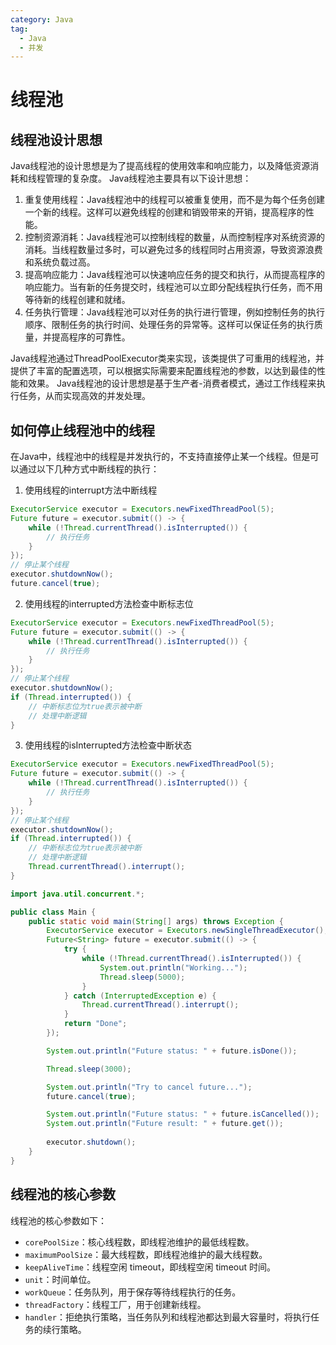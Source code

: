 ```yaml
---
category: Java
tag:
  - Java
  - 并发
---
```


# 线程池

## 线程池设计思想

Java线程池的设计思想是为了提高线程的使用效率和响应能力，以及降低资源消耗和线程管理的复杂度。
Java线程池主要具有以下设计思想：
1. 重复使用线程：Java线程池中的线程可以被重复使用，而不是为每个任务创建一个新的线程。这样可以避免线程的创建和销毁带来的开销，提高程序的性能。
2. 控制资源消耗：Java线程池可以控制线程的数量，从而控制程序对系统资源的消耗。当线程数量过多时，可以避免过多的线程同时占用资源，导致资源浪费和系统负载过高。
3. 提高响应能力：Java线程池可以快速响应任务的提交和执行，从而提高程序的响应能力。当有新的任务提交时，线程池可以立即分配线程执行任务，而不用等待新的线程创建和就绪。
4. 任务执行管理：Java线程池可以对任务的执行进行管理，例如控制任务的执行顺序、限制任务的执行时间、处理任务的异常等。这样可以保证任务的执行质量，并提高程序的可靠性。

Java线程池通过ThreadPoolExecutor类来实现，该类提供了可重用的线程池，并提供了丰富的配置选项，可以根据实际需要来配置线程池的参数，以达到最佳的性能和效果。
Java线程池的设计思想是基于生产者-消费者模式，通过工作线程来执行任务，从而实现高效的并发处理。

## 如何停止线程池中的线程

在Java中，线程池中的线程是并发执行的，不支持直接停止某一个线程。但是可以通过以下几种方式中断线程的执行：

1. 使用线程的interrupt方法中断线程
```java
ExecutorService executor = Executors.newFixedThreadPool(5);
Future future = executor.submit(() -> {
    while (!Thread.currentThread().isInterrupted()) {
        // 执行任务
    }
});
// 停止某个线程
executor.shutdownNow();
future.cancel(true);
```
2. 使用线程的interrupted方法检查中断标志位
```java
ExecutorService executor = Executors.newFixedThreadPool(5);
Future future = executor.submit(() -> {
    while (!Thread.currentThread().isInterrupted()) {
        // 执行任务
    }
});
// 停止某个线程
executor.shutdownNow();
if (Thread.interrupted()) {
    // 中断标志位为true表示被中断
    // 处理中断逻辑
}
```
3. 使用线程的isInterrupted方法检查中断状态
```java
ExecutorService executor = Executors.newFixedThreadPool(5);
Future future = executor.submit(() -> {
    while (!Thread.currentThread().isInterrupted()) {
        // 执行任务
    }
});
// 停止某个线程
executor.shutdownNow();
if (Thread.interrupted()) {
    // 中断标志位为true表示被中断
    // 处理中断逻辑
    Thread.currentThread().interrupt();
}
```

```java
import java.util.concurrent.*;

public class Main {
    public static void main(String[] args) throws Exception {
        ExecutorService executor = Executors.newSingleThreadExecutor();
        Future<String> future = executor.submit(() -> {
            try {
                while (!Thread.currentThread().isInterrupted()) {
                    System.out.println("Working...");
                    Thread.sleep(5000);
                }
            } catch (InterruptedException e) {
                Thread.currentThread().interrupt();
            }
            return "Done";
        });

        System.out.println("Future status: " + future.isDone());

        Thread.sleep(3000);

        System.out.println("Try to cancel future...");
        future.cancel(true);

        System.out.println("Future status: " + future.isCancelled());
        System.out.println("Future result: " + future.get());
        
        executor.shutdown();
    }
}
```

## 线程池的核心参数

线程池的核心参数如下：
- `corePoolSize`：核心线程数，即线程池维护的最低线程数。
- `maximumPoolSize`：最大线程数，即线程池维护的最大线程数。
- `keepAliveTime`：线程空闲 timeout，即线程空闲 timeout 时间。
- `unit`：时间单位。
- `workQueue`：任务队列，用于保存等待线程执行的任务。
- `threadFactory`：线程工厂，用于创建新线程。
- `handler`：拒绝执行策略，当任务队列和线程池都达到最大容量时，将执行任务的续行策略。

